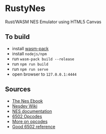 # RustyNes
Rust/WASM NES Emulator using HTML5 Canvas


## To build
* install [wasm-pack](https://rustwasm.github.io/wasm-pack/installer/)
* install `nodejs/npm`
* run `wasm-pack build --release`
* run `npm run build`
* run `npm run serve`
* open browser to `127.0.0.1:4444`


## Sources
* [The Nes Ebook](https://bugzmanov.github.io/nes_ebook/chapter_1.html)
* [Nesdev Wiki](https://wiki.nesdev.com)
* [NES documentation](http://nesdev.com/NESDoc.pdf)
* [6502 Opcodes](http://www.6502.org/tutorials/6502opcodes.html)
* [More on opcodes](https://www.masswerk.at/6502/6502_instruction_set.html)
* [Good 6502 reference](http://www.obelisk.me.uk/6502/)